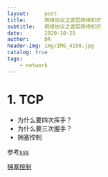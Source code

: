 ```yaml
---
layout:     post
title:      网络协议之底层网络知识
subtitle:   网络协议之底层网络知识
date:       2020-10-25
author:     DR
header-img: img/IMG_4158.jpg
catalog: true
tags:
    - network
---
```


# 1. TCP
* 为什么要四次挥手？
* 为什么要三次握手？
* 拥塞控制 

参考[sss](https://zhuanlan.zhihu.com/p/36764771)


[拥塞控制](https://cloud.tencent.com/developer/article/1369617)

